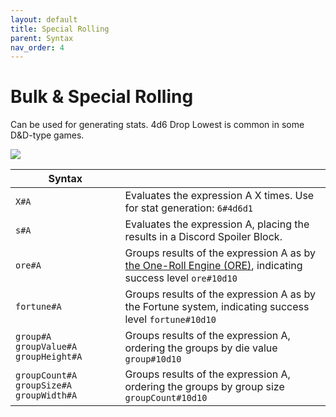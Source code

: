 ```yaml
---
layout: default
title: Special Rolling
parent: Syntax
nav_order: 4
---
```


# Bulk & Special Rolling

Can be used for generating stats. 4d6 Drop Lowest is common in some D&D-type games.

![](/assets/stat-generation.png)

| Syntax            |                                                                                                                                                          |
|-------------------|----------------------------------------------------------------------------------------------------------------------------------------------------------|
| `X#A`             | Evaluates the expression A X times. Use for stat generation: `6#4d6d1`                                                                                   |
| `s#A`             | Evaluates the expression A, placing the results in a Discord Spoiler Block.                                                                              |
| `ore#A`           | Groups results of the expression A as by [the One-Roll Engine (ORE)][ORE], indicating success level `ore#10d10`                                          |
| `fortune#A`       | Groups results of the expression A as by the Fortune system, indicating success level `fortune#10d10`                                                    |
| `group#A` `groupValue#A` `groupHeight#A` | Groups results of the expression A, ordering the groups by die value `group#10d10`                                                |
| `groupCount#A` `groupSize#A` `groupWidth#A` | Groups results of the expression A, ordering the groups by group size `groupCount#10d10`                                       |


[ORE]: https://en.wikipedia.org/wiki/One-Roll_Engine